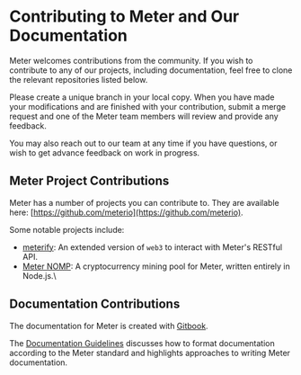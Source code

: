 # Contributing to Meter and Our Documentation

Meter welcomes contributions from the community. If you wish to contribute to any of our projects, including documentation, feel free to clone the relevant repositories listed below.

Please create a unique branch in your local copy. When you have made your modifications and are finished with your contribution, submit a merge request and one of the Meter team members will review and provide any feedback.

You may also reach out to our team at any time if you have questions, or wish to get advance feedback on work in progress.

## Meter Project Contributions

Meter has a number of projects you can contribute to. They are available here: [https://github.com/meterio](https://github.com/meterio).

Some notable projects include:

* [meterify](https://github.com/meterio/meterify): An extended version of `web3` to interact with Meter's RESTful API.
* [Meter NOMP](https://github.com/meterio/meter-nomp): A cryptocurrency mining pool for Meter, written entirely in Node.js.\


## Documentation Contributions

The documentation for Meter is created with [Gitbook](https://gitbook.com).&#x20;

The [Documentation Guidelines](documentation-guidelines/) discusses how to format documentation according to the Meter standard and highlights approaches to writing Meter documentation.
